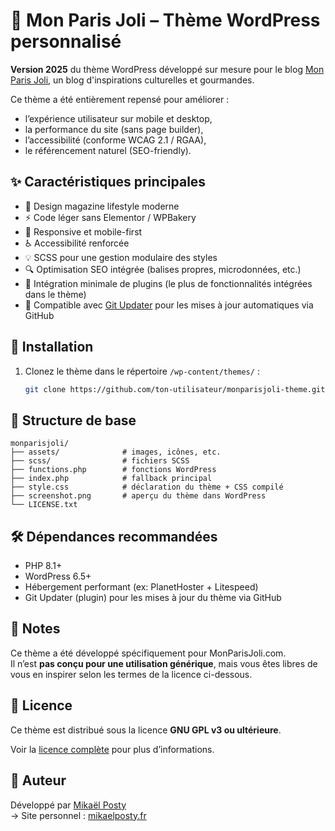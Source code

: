 # 🎀 Mon Paris Joli – Thème WordPress personnalisé

**Version 2025** du thème WordPress développé sur mesure pour le blog [Mon Paris Joli](https://monparisjoli.com), un blog d'inspirations culturelles et gourmandes.

Ce thème a été entièrement repensé pour améliorer :
- l’expérience utilisateur sur mobile et desktop,
- la performance du site (sans page builder),
- l’accessibilité (conforme WCAG 2.1 / RGAA),
- le référencement naturel (SEO-friendly).

## ✨ Caractéristiques principales

- 🎨 Design magazine lifestyle moderne
- ⚡ Code léger sans Elementor / WPBakery
- 📱 Responsive et mobile-first
- ♿ Accessibilité renforcée
- 💡 SCSS pour une gestion modulaire des styles
- 🔍 Optimisation SEO intégrée (balises propres, microdonnées, etc.)
- 🧩 Intégration minimale de plugins (le plus de fonctionnalités intégrées dans le thème)
- 🔁 Compatible avec [Git Updater](https://github.com/afragen/git-updater) pour les mises à jour automatiques via GitHub

## 🚀 Installation

1. Clonez le thème dans le répertoire `/wp-content/themes/` :
   ```bash
   git clone https://github.com/ton-utilisateur/monparisjoli-theme.git

## 📁 Structure de base

```
monparisjoli/
├── assets/              # images, icônes, etc.
├── scss/                # fichiers SCSS
├── functions.php        # fonctions WordPress
├── index.php            # fallback principal
├── style.css            # déclaration du thème + CSS compilé
├── screenshot.png       # aperçu du thème dans WordPress
└── LICENSE.txt
```

## 🛠️ Dépendances recommandées

- PHP 8.1+
- WordPress 6.5+
- Hébergement performant (ex: PlanetHoster + Litespeed)
- Git Updater (plugin) pour les mises à jour du thème via GitHub

## 📌 Notes

Ce thème a été développé spécifiquement pour MonParisJoli.com.  
Il n’est **pas conçu pour une utilisation générique**, mais vous êtes libres de vous en inspirer selon les termes de la licence ci-dessous.

## 📝 Licence

Ce thème est distribué sous la licence **GNU GPL v3 ou ultérieure**.

Voir la [licence complète](https://github.com/mikepixeldev/Theme-MPJ-2025?tab=GPL-3.0-1-ov-file#) pour plus d’informations.

## 👤 Auteur

Développé par [Mikaël Posty](https://mikaelposty.fr)  
→ Site personnel : [mikaelposty.fr](https://mikaelposty.fr)